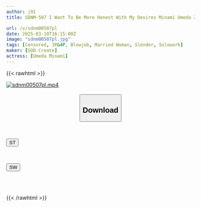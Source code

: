```yaml
---
author: j91
title: SDNM-507 I Want To Be More Honest With My Desires Minami Umeda 29 Years Old Chapter 2 Big Cock Hard Sex That Is Made To Cum Violently By A Big Cock Bigger Than Her Husband

url: /v/sdnm00507pl
date: 2025-03-10T16:15:00Z
image: "sdnm00507pl.jpg"
tags: [Censored, 3P&4P, Blowjob, Married Woman, Slender, Solowork]
maker: [SOD Create]
actress: [Umeda Minami]
---
```



{{< rawhtml >}}

<div class="video" data-videoid="YVZAYqzbqzs3ee">
    <a href="javascript:;">
        <img src="/v/sdnm00507pl/sdnm00507pl.jpg" width="WIDTH" height="HEIGHT" alt="sdnm00507pl.mp4" loading="lazy">
    </a>
</div>

<script type="text/javascript" src="https://j91.asia/asset/on-demand-st.js"></script>

<br>
  <link rel="stylesheet" href="https://j91.asia/asset/bs5.css">
  
  <center>
  <button class="btn btn-primary" type="button" data-bs-toggle="collapse" data-bs-target=".multi-collapse" aria-expanded="false" aria-controls="multiCollapseExample1 multiCollapseExample2"><h2>Download</h2></button></center>
</p>
<div class="row">
  <div class="col">
    <div class="collapse multi-collapse" id="multiCollapseExample1">
      <div class="card card-body">
	      	      <br>
<div class="buttons">  
<p><a href="/v/sdnm00507pl/st.html" target="_blank"><button class="btn-hover color-3"><i class="fa fa-download"></i> ST</button></a></p></div>
    </div>
  </div>
</div>
  <div class="col">
    <div class="collapse multi-collapse" id="multiCollapseExample2">
      <div class="card card-body">
	      <br>
<div class="buttons">
<p><a href="/v/sdnm00507pl/sw.html" target="_blank"><button class="btn-hover color-2"><i class="fa fa-download"></i> SW</button></a></p></div>
<br><br>
      </div>
    </div>
  </div>
</div>

{{< /rawhtml >}}